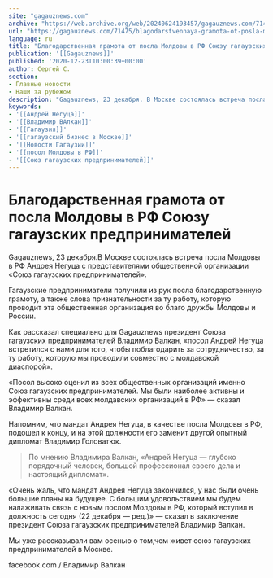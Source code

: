 ```yaml
---
site: "gagauznews.com"
archive: "https://web.archive.org/web/20240624193457/gagauznews.com/71475/blagodarstvennaya-gramota-ot-posla-moldovy-v-rf-soyuzu-gagauzskih-predprinimatelej.html"
url: "https://gagauznews.com/71475/blagodarstvennaya-gramota-ot-posla-moldovy-v-rf-soyuzu-gagauzskih-predprinimatelej.html"
language: ru
title: "Благодарственная грамота от посла Молдовы в РФ Союзу гагаузских предпринимателей"
publication: '[[Gagauznews]]'
published: '2020-12-23T10:00:39+00:00'
author: Сергей С.
section:
- Главные новости
- Наши за рубежом
description: "Gagauznews, 23 декабря. В Москве состоялась встреча посла Молдовы в РФ Андрея Негуца с представителями общественной организации «Союз гагаузских предпринимателей». Гагаузские предприниматели получили из рук посла благодарственную грамоту, а также слова признательности за ту работу, которую проводит эта общественная организация во благо дружбы Молдовы и России. Как рассказал специально для Gagauznews президент Союза гагаузских предпринимателей Владимир Валкан, «посол Андрей Негуца встретился с нами для того, чтобы поблагодарить за сотрудничество, за ту работу, которую мы проводили совместно с молдавской диаспорой». «Посол высоко оценил из всех общественных организаций именно Союз гагаузских предпринимателей. Мы были наиболее активны и эффективны среди всех молдавских организаций в […]"
keywords:
- '[[Андрей Негуца]]'
- '[[Владимир ВАлкан]]'
- '[[Гагаузия]]'
- '[[гагаузский бизнес в Москве]]'
- '[[Новости Гагаузии]]'
- '[[посол Молдовы в РФ]]'
- '[[Союз гагаузских предпринимателей]]'
---
```


# Благодарственная грамота от посла Молдовы в РФ Союзу гагаузских предпринимателей

Gagauznews, 23 декабря.В Москве состоялась встреча посла Молдовы в РФ Андрея Негуца с представителями общественной организации «Союз гагаузских предпринимателей».

Гагаузские предприниматели получили из рук посла благодарственную грамоту, а также слова признательности за ту работу, которую проводит эта общественная организация во благо дружбы Молдовы и России.

Как рассказал специально для Gagauznews президент Союза гагаузских предпринимателей Владимир Валкан, «посол Андрей Негуца встретился с нами для того, чтобы поблагодарить за сотрудничество, за ту работу, которую мы проводили совместно с молдавской диаспорой».

«Посол высоко оценил из всех общественных организаций именно Союз гагаузских предпринимателей. Мы были наиболее активны и эффективны среди всех молдавских организаций в РФ» — сказал Владимир Валкан.

Напомним, что мандат Андрея Негуца, в качестве посла Молдовы в РФ, подошел к концу, и на этой должности его заменит другой опытный дипломат Владимир Головатюк.

> По мнению Владимира Валкан, «Андрей Негуца — глубоко порядочный человек, большой профессионал своего дела и настоящий дипломат».

«Очень жаль, что мандат Андрея Негуца закончился, у нас были очень большие планы на будущее. С большим удовольствием мы будем налаживать связь с новым послом Молдовы в РФ, который вступил в должность сегодня (22 декабря — ред.)» — сказал в заключение президент Союза гагаузских предпринимателей Владимир Валкан.

Мы уже рассказывали вам осенью о том,чем живет союз гагаузских предпринимателей в Москве.

facebook.com / Владимир Валкан